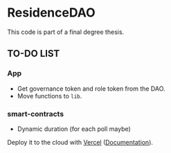 # ResidenceDAO

This code is part of a final degree thesis.

## TO-DO LIST

### App

* Get governance token and role token from the DAO.
* Move functions to `lib`.

### smart-contracts

* Dynamic duration (for each poll maybe)


Deploy it to the cloud with [Vercel](https://vercel.com/new?utm_source=github&utm_medium=readme&utm_campaign=next-example) ([Documentation](https://nextjs.org/docs/deployment)).
